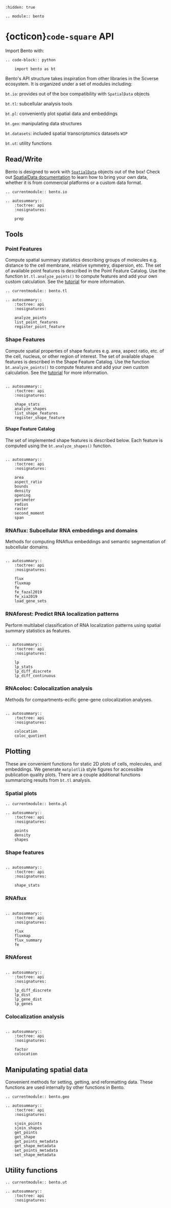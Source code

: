 ```{toctree}
:hidden: true
```

```{eval-rst}
.. module:: bento
```


# {octicon}`code-square` API

Import Bento with:

```{eval-rst}
.. code-block:: python

    import bento as bt
```


Bento's API structure takes inspiration from other libraries in the Scverse ecosystem. It is organized under a set of modules including:

`bt.io`: provides out of the box compatibility with `SpatialData` objects

`bt.tl`: subcellular analysis tools

`bt.pl`: conveniently plot spatial data and embeddings

`bt.geo`: manipulating data structures

`bt.datasets`: included spatial transcriptomics datasets `WIP`

`bt.ut`: utility functions

## Read/Write

Bento is designed to work with [`SpatialData`](https://spatialdata.scverse.org/en/latest/) objects out of the box! Check out [SpatialData documentation](https://spatialdata.scverse.org/en/latest/tutorials/notebooks/notebooks.html) to learn how to bring your own data, whether it is from commercial platforms or a custom data format. 

```{eval-rst}
.. currentmodule:: bento.io

.. autosummary::
    :toctree: api
    :nosignatures:

    prep
```

## Tools

### Point Features

Compute spatial summary statistics describing groups of molecules e.g. distance to the cell membrane, relative symmetry, dispersion, etc. The set of available point features is described in the Point Feature Catalog. Use the function `bt.tl.analyze_points()` to compute features and add your own custom calculation. See the [tutorial](https://bento-tools.github.io/bento/tutorials/TBD.html) for more information.

```{eval-rst}
.. currentmodule:: bento.tl

.. autosummary::
    :toctree: api
    :nosignatures:

    analyze_points
    list_point_features
    register_point_feature
```

### Shape Features

Compute spatial properties of shape features e.g. area, aspect ratio, etc. of the cell, nucleus, or other region of interest. The set of available shape features is described in the Shape Feature Catalog. Use the function `bt.analyze_points()` to compute features and add your own custom calculation. See the [tutorial](https://bento-tools.github.io/bento/tutorials/TBD.html) for more information.

```{eval-rst}

.. autosummary::
    :toctree: api
    :nosignatures:

    shape_stats
    analyze_shapes
    list_shape_features
    register_shape_feature
```

#### Shape Feature Catalog

The set of implemented shape features is described below. Each feature is computed using the `bt.analyze_shapes()` function.

```{eval-rst}

.. autosummary::
    :toctree: api
    :nosignatures:

    area
    aspect_ratio
    bounds
    density
    opening
    perimeter
    radius
    raster
    second_moment
    span

```

### RNAflux: Subcellular RNA embeddings and domains

Methods for computing RNAflux embeddings and semantic segmentation of subcellular domains.

```{eval-rst}

.. autosummary::
    :toctree: api
    :nosignatures:

    flux
    fluxmap
    fe
    fe_fazal2019
    fe_xia2019
    load_gene_sets
```

### RNAforest: Predict RNA localization patterns

Perform multilabel classification of RNA localization patterns using spatial summary statistics as features.

```{eval-rst}

.. autosummary::
    :toctree: api
    :nosignatures:

    lp
    lp_stats
    lp_diff_discrete
    lp_diff_continuous
```

### RNAcoloc: Colocalization analysis

Methods for compartments-ecific gene-gene colocalization analyses.

```{eval-rst}

.. autosummary::
    :toctree: api
    :nosignatures:

    colocation
    coloc_quotient
```

## Plotting

These are convenient functions for static 2D plots of cells, molecules, and embeddings. We generate `matplotlib` style figures for accessible publication quality plots. There are a couple additional functions summarizing results from `bt.tl` analysis.

### Spatial plots

```{eval-rst}
.. currentmodule:: bento.pl

.. autosummary::
    :toctree: api
    :nosignatures:

    points
    density
    shapes
```

### Shape features

```{eval-rst}

.. autosummary::
    :toctree: api
    :nosignatures:

    shape_stats
```

### RNAflux

```{eval-rst}

.. autosummary::
    :toctree: api
    :nosignatures:

    flux
    fluxmap
    flux_summary
    fe
```

### RNAforest

```{eval-rst}

.. autosummary::
    :toctree: api
    :nosignatures:

    lp_diff_discrete
    lp_dist
    lp_gene_dist
    lp_genes
```

### Colocalization analysis

```{eval-rst}

.. autosummary::
    :toctree: api
    :nosignatures:

    factor
    colocation
```

## Manipulating spatial data

Convenient methods for setting, getting, and reformatting data. These functions are used internally by other functions in Bento.

```{eval-rst}
.. currentmodule:: bento.geo

.. autosummary::
    :toctree: api
    :nosignatures:

    sjoin_points
    sjoin_shapes
    get_points
    get_shape
    get_points_metadata
    get_shape_metadata
    set_points_metadata
    set_shape_metadata
```

## Utility functions

```{eval-rst}
.. currentmodule:: bento.ut

.. autosummary::
    :toctree: api
    :nosignatures:
